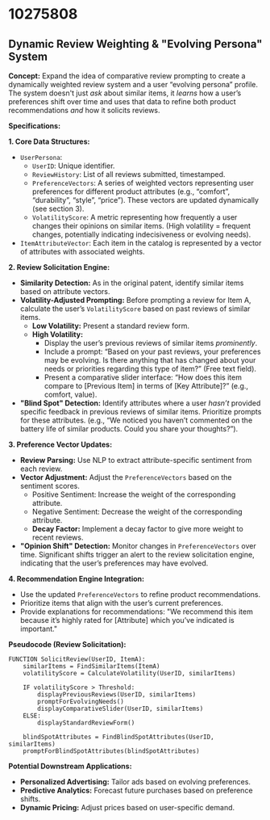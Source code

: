 # 10275808

## Dynamic Review Weighting & "Evolving Persona" System

**Concept:** Expand the idea of comparative review prompting to create a dynamically weighted review system and a user “evolving persona” profile. The system doesn't just *ask* about similar items, it *learns* how a user’s preferences shift over time and uses that data to refine both product recommendations *and* how it solicits reviews.

**Specifications:**

**1. Core Data Structures:**

*   `UserPersona`:
    *   `UserID`: Unique identifier.
    *   `ReviewHistory`: List of all reviews submitted, timestamped.
    *   `PreferenceVectors`: A series of weighted vectors representing user preferences for different product attributes (e.g., “comfort”, “durability”, “style”, “price”). These vectors are updated dynamically (see section 3).
    *   `VolatilityScore`: A metric representing how frequently a user changes their opinions on similar items. (High volatility = frequent changes, potentially indicating indecisiveness or evolving needs).
*   `ItemAttributeVector`:  Each item in the catalog is represented by a vector of attributes with associated weights.

**2. Review Solicitation Engine:**

*   **Similarity Detection:** As in the original patent, identify similar items based on attribute vectors.
*   **Volatility-Adjusted Prompting:** Before prompting a review for Item A, calculate the user’s `VolatilityScore` based on past reviews of similar items.
    *   **Low Volatility:** Present a standard review form.
    *   **High Volatility:**
        *   Display the user’s previous reviews of similar items *prominently*.
        *   Include a prompt: “Based on your past reviews, your preferences may be evolving.  Is there anything that has changed about your needs or priorities regarding this type of item?” (Free text field).
        *   Present a comparative slider interface: “How does this item compare to [Previous Item] in terms of [Key Attribute]?” (e.g., comfort, value).
*   **"Blind Spot" Detection:**  Identify attributes where a user *hasn’t* provided specific feedback in previous reviews of similar items.  Prioritize prompts for these attributes.  (e.g., “We noticed you haven’t commented on the battery life of similar products. Could you share your thoughts?”).

**3. Preference Vector Updates:**

*   **Review Parsing:**  Use NLP to extract attribute-specific sentiment from each review.
*   **Vector Adjustment:**  Adjust the `PreferenceVectors` based on the sentiment scores. 
    *   Positive Sentiment: Increase the weight of the corresponding attribute.
    *   Negative Sentiment: Decrease the weight of the corresponding attribute.
    *   **Decay Factor:** Implement a decay factor to give more weight to recent reviews.
*   **"Opinion Shift" Detection:** Monitor changes in `PreferenceVectors` over time. Significant shifts trigger an alert to the review solicitation engine, indicating that the user’s preferences may have evolved.

**4. Recommendation Engine Integration:**

*   Use the updated `PreferenceVectors` to refine product recommendations.
*   Prioritize items that align with the user’s current preferences.
*   Provide explanations for recommendations: "We recommend this item because it’s highly rated for [Attribute] which you’ve indicated is important."

**Pseudocode (Review Solicitation):**

```
FUNCTION SolicitReview(UserID, ItemA):
    similarItems = FindSimilarItems(ItemA)
    volatilityScore = CalculateVolatility(UserID, similarItems)

    IF volatilityScore > Threshold:
        displayPreviousReviews(UserID, similarItems)
        promptForEvolvingNeeds()
        displayComparativeSlider(UserID, similarItems)
    ELSE:
        displayStandardReviewForm()

    blindSpotAttributes = FindBlindSpotAttributes(UserID, similarItems)
    promptForBlindSpotAttributes(blindSpotAttributes)
```

**Potential Downstream Applications:**

*   **Personalized Advertising:**  Tailor ads based on evolving preferences.
*   **Predictive Analytics:**  Forecast future purchases based on preference shifts.
*   **Dynamic Pricing:** Adjust prices based on user-specific demand.